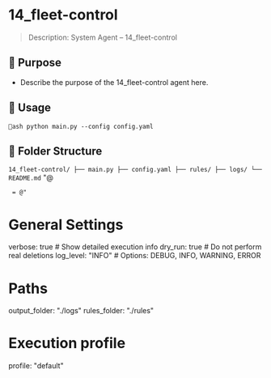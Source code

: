 # 14_fleet-control

> Description: System Agent – 14_fleet-control

## 🔧 Purpose

- Describe the purpose of the 14_fleet-control agent here.

## 🚀 Usage

`ash
python main.py --config config.yaml
`

## 📁 Folder Structure

`
14_fleet-control/
├── main.py
├── config.yaml
├── rules/
├── logs/
└── README.md
`
"@

     = @"
# General Settings
verbose: true       # Show detailed execution info
dry_run: true       # Do not perform real deletions
log_level: "INFO"   # Options: DEBUG, INFO, WARNING, ERROR

# Paths
output_folder: "./logs"
rules_folder: "./rules"

# Execution profile
profile: "default"
